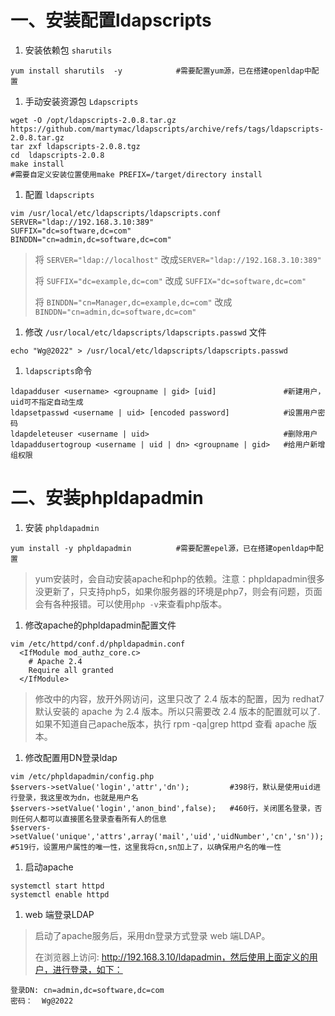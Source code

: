# 一、安装配置ldapscripts

1. 安装依赖包 `sharutils`

```
yum install sharutils  -y            #需要配置yum源，已在搭建openldap中配置
```

1. 手动安装资源包 `Ldapscripts`

```
wget -O /opt/ldapscripts-2.0.8.tar.gz https://github.com/martymac/ldapscripts/archive/refs/tags/ldapscripts-2.0.8.tar.gz
tar zxf ldapscripts-2.0.8.tgz
cd  ldapscripts-2.0.8
make install
#需要自定义安装位置使用make PREFIX=/target/directory install
```

1. 配置 `ldapscripts`

```
vim /usr/local/etc/ldapscripts/ldapscripts.conf
SERVER="ldap://192.168.3.10:389"
SUFFIX="dc=software,dc=com"
BINDDN="cn=admin,dc=software,dc=com"
```

> 将 `SERVER="ldap://localhost"` 改成`SERVER="ldap://192.168.3.10:389"`
>
> 将 `SUFFIX="dc=example,dc=com"` 改成 `SUFFIX="dc=software,dc=com"`
>
> 将 `BINDDN="cn=Manager,dc=example,dc=com"` 改成 `BINDDN="cn=admin,dc=software,dc=com"`

1. 修改 `/usr/local/etc/ldapscripts/ldapscripts.passwd` 文件

```
echo "Wg@2022" > /usr/local/etc/ldapscripts/ldapscripts.passwd
```

1. `ldapscripts`命令

```
ldapadduser <username> <groupname | gid> [uid]               #新建用户，uid可不指定自动生成
ldapsetpasswd <username | uid> [encoded password]            #设置用户密码
ldapdeleteuser <username | uid>                              #删除用户
ldapaddusertogroup <username | uid | dn> <groupname | gid>   #给用户新增组权限
```

# 二、安装phpldapadmin

1. 安装 `phpldapadmin`

```
yum install -y phpldapadmin          #需要配置epel源，已在搭建openldap中配置
```

> yum安装时，会自动安装apache和php的依赖。注意：phpldapadmin很多没更新了，只支持php5，如果你服务器的环境是php7，则会有问题，页面会有各种报错。可以使用`php -v`来查看php版本。

1. 修改apache的phpldapadmin配置文件

```
vim /etc/httpd/conf.d/phpldapadmin.conf
  <IfModule mod_authz_core.c>
    # Apache 2.4
    Require all granted
  </IfModule>
```

> 修改中的内容，放开外网访问，这里只改了 2.4 版本的配置，因为 redhat7 默认安装的 apache 为 2.4 版本。所以只需要改 2.4 版本的配置就可以了. 如果不知道自己apache版本，执行 rpm -qa|grep httpd 查看 apache 版本。

1. 修改配置用DN登录ldap

```
vim /etc/phpldapadmin/config.php
$servers->setValue('login','attr','dn');         #398行，默认是使用uid进行登录，我这里改为dn，也就是用户名
$servers->setValue('login','anon_bind',false);   #460行，关闭匿名登录，否则任何人都可以直接匿名登录查看所有人的信息
$servers->setValue('unique','attrs',array('mail','uid','uidNumber','cn','sn'));
#519行，设置用户属性的唯一性，这里我将cn,sn加上了，以确保用户名的唯一性
```

1. 启动apache

```
systemctl start httpd
systemctl enable httpd
```

1. web 端登录LDAP

> 启动了apache服务后，采用dn登录方式登录 web 端LDAP。
>
> 在浏览器上访问: http://192.168.3.10/ldapadmin，然后使用上面定义的用户，进行登录，如下：

```
登录DN: cn=admin,dc=software,dc=com
密码：  Wg@2022
```
